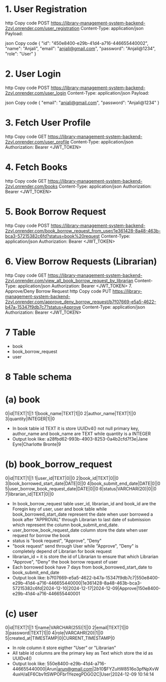 # 1. User Registration
http
Copy code
POST https://library-management-system-backend-2zvl.onrender.com/user_registration
Content-Type: application/json
Payload:

json
Copy code
{
    "id": "450e8400-e29b-41d4-a716-446655440002",
    "name": "Anjali",
    "email": "anjali@gmail.com",
    "password": "Anjali@1234",
    "role": "User"
}
# 2. User Login
http
Copy code
POST https://library-management-system-backend-2zvl.onrender.com/user_login
Content-Type: application/json
Payload:

json
Copy code
{
    "email": "anjali@gmail.com",
    "password": "Anjali@1234"
}
# 3. Fetch User Profile
http
Copy code
GET https://library-management-system-backend-2zvl.onrender.com/user_profile
Content-Type: application/json
Authorization: Bearer <JWT_TOKEN>

# 4. Fetch Books
http
Copy code
GET https://library-management-system-backend-2zvl.onrender.com/books
Content-Type: application/json
Authorization: Bearer <JWT_TOKEN>
# 5. Book Borrow Request
http
Copy code
POST https://library-management-system-backend-2zvl.onrender.com/book_borrow_request_from_user/1e361428-8a48-463b-bca3-57215382c6fd?status=book%20request
Content-Type: application/json
Authorization: Bearer <JWT_TOKEN>
# 6. View Borrow Requests (Librarian)
http
Copy code
GET https://library-management-system-backend-2zvl.onrender.com/view_all_book_borrow_request_by_librarian
Content-Type: application/json
Authorization: Bearer <JWT_TOKEN>
7. Approve/Deny Borrow Request
http
Copy code
PUT https://library-management-system-backend-2zvl.onrender.com/approve_deny_borrow_request/b7f07669-e5a5-4622-b47a-15347f9db7c7?status=Approve
Content-Type: application/json
Authorization: Bearer <JWT_TOKEN>

# 7 Table
* book 
* book_borrow_request  
* user
# 8 Table schema
# (a) book
0|id|TEXT|1||1
1|book_name|TEXT|1||0
2|author_name|TEXT|1||0
3|quantity|INTEGER|1||0
* In book table id TEXT it is store UUIDv4() not null primary key, author_name and book_name are TEXT while quantity is a INTEGER
* Output look like: a28fbd62-993b-4903-8253-0a4b2cfd7f3e|Jane Eyre|Charlotte Bronte|9

# (b) book_borrow_request
0|id|TEXT|1||1
1|user_id|TEXT|0||0
2|book_id|TEXT|0||0
3|book_borrowed_start_date|DATE|0||0
4|book_submit_end_date|DATE|0||0
5|user_borrow_book_request_date|DATE|0||0
6|status|VARCHAR(20)|0||0
7|librarian_id|TEXT|0||0
* In book_borrow_request table user_id, librarian_id and book_id are the Foregin key of user, user and  book table while book_borrowed_start_date represent the date when user borrowed a book after "APPROVAL" through Librarian to last date of submission which represent the column book_submit_end_date.
* user_borrow_book_request_date column store the date when user request for borrow the book
* status is "book request", "Approve", "Deny"
* "book request" send through User while "Approve", "Deny" is completely depend of Librarian for book request
* librarian_id = it is store the id of Librarian to ensure that which Librarian "Approve", "Deny" the book borrow request of user
* Each borrowed book have 7 days from book_borrowed_start_date to book_submit_end_date
* Output look like: b7f07669-e5a5-4622-b47a-15347f9db7c7|550e8400-e29b-41d4-a716-446655440000|1e361428-8a48-463b-bca3-57215382c6fd|2024-12-10|2024-12-17|2024-12-09|Approve|150e8400-e29b-41d4-a716-446655440001

# (c) user
0|id|TEXT|1||1
1|name|VARCHAR(255)|1||0
2|email|TEXT|1||0
3|password|TEXT|1||0
4|role|VARCAHR(20)|1||0
5|created_at|TIMESTAMP|0|CURRENT_TIMESTAMP|0
* In role column it store eigther "User" or "Librarian" 
* All table id columns are the primary key as Text which store the id as UUIDv4() 
* Output look like: 550e8400-e29b-41d4-a716-446655440000|Arun|arun@gmail.com|$2b$10$FYZuItW8516o3pfNpXvW4uxH/aEF6Cbv1tSWPOFbr1YezegPDGO2C|User|2024-12-09 10:14:14
